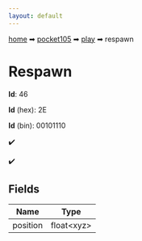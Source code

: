 ```yaml
---
layout: default
---
```


[home](/) ➡ [pocket105](/protocol/pocket105) ➡ [play](/protocol/pocket105/play) ➡ respawn

# Respawn

**Id**: 46

**Id** (hex): 2E

**Id** (bin): 00101110

✔️

✔️

## Fields

Name | Type
---|---
position | float&lt;xyz&gt;

